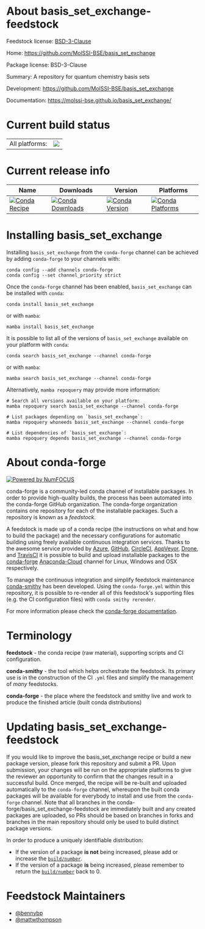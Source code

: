 About basis_set_exchange-feedstock
==================================

Feedstock license: [BSD-3-Clause](https://github.com/conda-forge/basis_set_exchange-feedstock/blob/main/LICENSE.txt)

Home: https://github.com/MolSSI-BSE/basis_set_exchange

Package license: BSD-3-Clause

Summary: A repository for quantum chemistry basis sets

Development: https://github.com/MolSSI-BSE/basis_set_exchange

Documentation: https://molssi-bse.github.io/basis_set_exchange/

Current build status
====================


<table><tr><td>All platforms:</td>
    <td>
      <a href="https://dev.azure.com/conda-forge/feedstock-builds/_build/latest?definitionId=10960&branchName=main">
        <img src="https://dev.azure.com/conda-forge/feedstock-builds/_apis/build/status/basis_set_exchange-feedstock?branchName=main">
      </a>
    </td>
  </tr>
</table>

Current release info
====================

| Name | Downloads | Version | Platforms |
| --- | --- | --- | --- |
| [![Conda Recipe](https://img.shields.io/badge/recipe-basis_set_exchange-green.svg)](https://anaconda.org/conda-forge/basis_set_exchange) | [![Conda Downloads](https://img.shields.io/conda/dn/conda-forge/basis_set_exchange.svg)](https://anaconda.org/conda-forge/basis_set_exchange) | [![Conda Version](https://img.shields.io/conda/vn/conda-forge/basis_set_exchange.svg)](https://anaconda.org/conda-forge/basis_set_exchange) | [![Conda Platforms](https://img.shields.io/conda/pn/conda-forge/basis_set_exchange.svg)](https://anaconda.org/conda-forge/basis_set_exchange) |

Installing basis_set_exchange
=============================

Installing `basis_set_exchange` from the `conda-forge` channel can be achieved by adding `conda-forge` to your channels with:

```
conda config --add channels conda-forge
conda config --set channel_priority strict
```

Once the `conda-forge` channel has been enabled, `basis_set_exchange` can be installed with `conda`:

```
conda install basis_set_exchange
```

or with `mamba`:

```
mamba install basis_set_exchange
```

It is possible to list all of the versions of `basis_set_exchange` available on your platform with `conda`:

```
conda search basis_set_exchange --channel conda-forge
```

or with `mamba`:

```
mamba search basis_set_exchange --channel conda-forge
```

Alternatively, `mamba repoquery` may provide more information:

```
# Search all versions available on your platform:
mamba repoquery search basis_set_exchange --channel conda-forge

# List packages depending on `basis_set_exchange`:
mamba repoquery whoneeds basis_set_exchange --channel conda-forge

# List dependencies of `basis_set_exchange`:
mamba repoquery depends basis_set_exchange --channel conda-forge
```


About conda-forge
=================

[![Powered by
NumFOCUS](https://img.shields.io/badge/powered%20by-NumFOCUS-orange.svg?style=flat&colorA=E1523D&colorB=007D8A)](https://numfocus.org)

conda-forge is a community-led conda channel of installable packages.
In order to provide high-quality builds, the process has been automated into the
conda-forge GitHub organization. The conda-forge organization contains one repository
for each of the installable packages. Such a repository is known as a *feedstock*.

A feedstock is made up of a conda recipe (the instructions on what and how to build
the package) and the necessary configurations for automatic building using freely
available continuous integration services. Thanks to the awesome service provided by
[Azure](https://azure.microsoft.com/en-us/services/devops/), [GitHub](https://github.com/),
[CircleCI](https://circleci.com/), [AppVeyor](https://www.appveyor.com/),
[Drone](https://cloud.drone.io/welcome), and [TravisCI](https://travis-ci.com/)
it is possible to build and upload installable packages to the
[conda-forge](https://anaconda.org/conda-forge) [Anaconda-Cloud](https://anaconda.org/)
channel for Linux, Windows and OSX respectively.

To manage the continuous integration and simplify feedstock maintenance
[conda-smithy](https://github.com/conda-forge/conda-smithy) has been developed.
Using the ``conda-forge.yml`` within this repository, it is possible to re-render all of
this feedstock's supporting files (e.g. the CI configuration files) with ``conda smithy rerender``.

For more information please check the [conda-forge documentation](https://conda-forge.org/docs/).

Terminology
===========

**feedstock** - the conda recipe (raw material), supporting scripts and CI configuration.

**conda-smithy** - the tool which helps orchestrate the feedstock.
                   Its primary use is in the construction of the CI ``.yml`` files
                   and simplify the management of *many* feedstocks.

**conda-forge** - the place where the feedstock and smithy live and work to
                  produce the finished article (built conda distributions)


Updating basis_set_exchange-feedstock
=====================================

If you would like to improve the basis_set_exchange recipe or build a new
package version, please fork this repository and submit a PR. Upon submission,
your changes will be run on the appropriate platforms to give the reviewer an
opportunity to confirm that the changes result in a successful build. Once
merged, the recipe will be re-built and uploaded automatically to the
`conda-forge` channel, whereupon the built conda packages will be available for
everybody to install and use from the `conda-forge` channel.
Note that all branches in the conda-forge/basis_set_exchange-feedstock are
immediately built and any created packages are uploaded, so PRs should be based
on branches in forks and branches in the main repository should only be used to
build distinct package versions.

In order to produce a uniquely identifiable distribution:
 * If the version of a package **is not** being increased, please add or increase
   the [``build/number``](https://docs.conda.io/projects/conda-build/en/latest/resources/define-metadata.html#build-number-and-string).
 * If the version of a package **is** being increased, please remember to return
   the [``build/number``](https://docs.conda.io/projects/conda-build/en/latest/resources/define-metadata.html#build-number-and-string)
   back to 0.

Feedstock Maintainers
=====================

* [@bennybp](https://github.com/bennybp/)
* [@mattwthompson](https://github.com/mattwthompson/)

